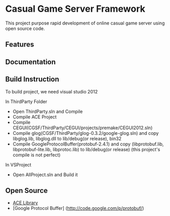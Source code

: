 Casual Game Server Framework 
=============

This project purpose rapid development of online casual game server using open source code. 

Features
-------

Documentation
-------

Build Instruction
-------
To build project, we need visual studio 2012

In ThirdParty Folder
* Open ThirdParty.sln and Compile
* Compile ACE Project
* Compile CEGUI(CGSF/ThirdParty/CEGUI/projects/premake/CEGUI2012.sln)
* Compile glog(CGSF/ThirdParty/glog-0.3.2/google-glog.sln) and copy libglog.lib, libglog.dll to lib/debug(or release), bin32
* Compile GoogleProtocolBuffer(protobuf-2.4.1) and copy (libprotobuf.lib, libprotobuf-lite.lib, libprotoc.lib) to lib/debug(or release)
  (this project's compile is not perfect)
  
In VSProject
* Open AllProject.sln and Build it

Open Source
-------
* [ACE Library](http://download.dre.vanderbilt.edu/)
* [Google Protocol Buffer] (http://code.google.com/p/protobuf/)